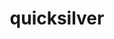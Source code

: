 ---
title: "quicksilver"
layout: cache
categories: [package, develop]
meta: {"versions": ["1.0"], "compilers": ["gcc@=7.3.1"], "oss": ["amzn2"], "platforms": ["linux"], "targets": ["aarch64", "neoverse_n1", "x86_64_v3"], "stacks": ["aws-ahug", "aws-ahug-aarch64", "root"], "num_specs": 25, "num_specs_by_stack": {"root": 25, "aws-ahug-aarch64": 20, "aws-ahug": 5}}
spec_details: [{"hash": "vy2jica24ttijehlqgcejf2rjfxrwdhl", "compiler": "gcc@=7.3.1", "versions": ["1.0"], "os": "amzn2", "platform": "linux", "target": "aarch64", "variants": ["build_system=makefile", "+mpi", "+openmp"], "stacks": ["root", "aws-ahug-aarch64"], "size": "-", "tarball": "https://binaries.spack.io/develop/build_cache/linux-amzn2-aarch64/gcc-7.3.1/quicksilver-1.0/linux-amzn2-aarch64-gcc-7.3.1-quicksilver-1.0-vy2jica24ttijehlqgcejf2rjfxrwdhl.spack"}, {"hash": "awltri2kd3zvdo4p5mugydf2imkskkwo", "compiler": "gcc@=7.3.1", "versions": ["1.0"], "os": "amzn2", "platform": "linux", "target": "aarch64", "variants": ["build_system=makefile", "+mpi", "+openmp"], "stacks": ["root", "aws-ahug-aarch64"], "size": "-", "tarball": "https://binaries.spack.io/develop/build_cache/linux-amzn2-aarch64/gcc-7.3.1/quicksilver-1.0/linux-amzn2-aarch64-gcc-7.3.1-quicksilver-1.0-awltri2kd3zvdo4p5mugydf2imkskkwo.spack"}, {"hash": "ov7v3m2vgonkxjtivg3f37gkxlgxngxj", "compiler": "gcc@=7.3.1", "versions": ["1.0"], "os": "amzn2", "platform": "linux", "target": "aarch64", "variants": ["build_system=makefile", "+mpi", "+openmp"], "stacks": ["root", "aws-ahug-aarch64"], "size": "-", "tarball": "https://binaries.spack.io/develop/build_cache/linux-amzn2-aarch64/gcc-7.3.1/quicksilver-1.0/linux-amzn2-aarch64-gcc-7.3.1-quicksilver-1.0-ov7v3m2vgonkxjtivg3f37gkxlgxngxj.spack"}, {"hash": "un63qc5et5uogbqvsmwi3liorn23exob", "compiler": "gcc@=7.3.1", "versions": ["1.0"], "os": "amzn2", "platform": "linux", "target": "aarch64", "variants": ["build_system=makefile", "+mpi", "+openmp"], "stacks": ["root", "aws-ahug-aarch64"], "size": "-", "tarball": "https://binaries.spack.io/develop/build_cache/linux-amzn2-aarch64/gcc-7.3.1/quicksilver-1.0/linux-amzn2-aarch64-gcc-7.3.1-quicksilver-1.0-un63qc5et5uogbqvsmwi3liorn23exob.spack"}, {"hash": "te5ceqhzdl5qin42wcqfytoewtuxiscr", "compiler": "gcc@=7.3.1", "versions": ["1.0"], "os": "amzn2", "platform": "linux", "target": "aarch64", "variants": ["build_system=makefile", "+mpi", "+openmp"], "stacks": ["root", "aws-ahug-aarch64"], "size": "-", "tarball": "https://binaries.spack.io/develop/build_cache/linux-amzn2-aarch64/gcc-7.3.1/quicksilver-1.0/linux-amzn2-aarch64-gcc-7.3.1-quicksilver-1.0-te5ceqhzdl5qin42wcqfytoewtuxiscr.spack"}, {"hash": "erqfjhyxpzhbf2cftwecpgpfsyif4azz", "compiler": "gcc@=7.3.1", "versions": ["1.0"], "os": "amzn2", "platform": "linux", "target": "aarch64", "variants": ["build_system=makefile", "+mpi", "+openmp"], "stacks": ["root", "aws-ahug-aarch64"], "size": "-", "tarball": "https://binaries.spack.io/develop/build_cache/linux-amzn2-aarch64/gcc-7.3.1/quicksilver-1.0/linux-amzn2-aarch64-gcc-7.3.1-quicksilver-1.0-erqfjhyxpzhbf2cftwecpgpfsyif4azz.spack"}, {"hash": "7hoihnz6tcltdhuovqbdbgvkfvbh3b4s", "compiler": "gcc@=7.3.1", "versions": ["1.0"], "os": "amzn2", "platform": "linux", "target": "aarch64", "variants": ["build_system=makefile", "+mpi", "+openmp"], "stacks": ["root", "aws-ahug-aarch64"], "size": "-", "tarball": "https://binaries.spack.io/develop/build_cache/linux-amzn2-aarch64/gcc-7.3.1/quicksilver-1.0/linux-amzn2-aarch64-gcc-7.3.1-quicksilver-1.0-7hoihnz6tcltdhuovqbdbgvkfvbh3b4s.spack"}, {"hash": "czd2zptdcvaacdrxgu4swaxo4vu4xz7m", "compiler": "gcc@=7.3.1", "versions": ["1.0"], "os": "amzn2", "platform": "linux", "target": "aarch64", "variants": ["build_system=makefile", "+mpi", "+openmp"], "stacks": ["root", "aws-ahug-aarch64"], "size": "-", "tarball": "https://binaries.spack.io/develop/build_cache/linux-amzn2-aarch64/gcc-7.3.1/quicksilver-1.0/linux-amzn2-aarch64-gcc-7.3.1-quicksilver-1.0-czd2zptdcvaacdrxgu4swaxo4vu4xz7m.spack"}, {"hash": "hixeozfr2sqztfy6d3td5dougdn4x332", "compiler": "gcc@=7.3.1", "versions": ["1.0"], "os": "amzn2", "platform": "linux", "target": "aarch64", "variants": ["build_system=makefile", "+mpi", "+openmp"], "stacks": ["root", "aws-ahug-aarch64"], "size": "-", "tarball": "https://binaries.spack.io/develop/build_cache/linux-amzn2-aarch64/gcc-7.3.1/quicksilver-1.0/linux-amzn2-aarch64-gcc-7.3.1-quicksilver-1.0-hixeozfr2sqztfy6d3td5dougdn4x332.spack"}, {"hash": "i43cifbaudn5j3tfvw22jtuxphmdoarv", "compiler": "gcc@=7.3.1", "versions": ["1.0"], "os": "amzn2", "platform": "linux", "target": "aarch64", "variants": ["build_system=makefile", "+mpi", "+openmp"], "stacks": ["root", "aws-ahug-aarch64"], "size": "-", "tarball": "https://binaries.spack.io/develop/build_cache/linux-amzn2-aarch64/gcc-7.3.1/quicksilver-1.0/linux-amzn2-aarch64-gcc-7.3.1-quicksilver-1.0-i43cifbaudn5j3tfvw22jtuxphmdoarv.spack"}, {"hash": "7wk5dbwgx2vqubc2ix4ndrdf355bsdtn", "compiler": "gcc@=7.3.1", "versions": ["1.0"], "os": "amzn2", "platform": "linux", "target": "neoverse_n1", "variants": ["build_system=makefile", "+mpi", "+openmp"], "stacks": ["root", "aws-ahug-aarch64"], "size": "-", "tarball": "https://binaries.spack.io/develop/build_cache/linux-amzn2-neoverse_n1/gcc-7.3.1/quicksilver-1.0/linux-amzn2-neoverse_n1-gcc-7.3.1-quicksilver-1.0-7wk5dbwgx2vqubc2ix4ndrdf355bsdtn.spack"}, {"hash": "g3tabsjz5pc366qgyvqphlpurulfs3ls", "compiler": "gcc@=7.3.1", "versions": ["1.0"], "os": "amzn2", "platform": "linux", "target": "neoverse_n1", "variants": ["build_system=makefile", "+mpi", "+openmp"], "stacks": ["root", "aws-ahug-aarch64"], "size": "-", "tarball": "https://binaries.spack.io/develop/build_cache/linux-amzn2-neoverse_n1/gcc-7.3.1/quicksilver-1.0/linux-amzn2-neoverse_n1-gcc-7.3.1-quicksilver-1.0-g3tabsjz5pc366qgyvqphlpurulfs3ls.spack"}, {"hash": "euvdk6kz433lk6ww43nxna5uw35aurjk", "compiler": "gcc@=7.3.1", "versions": ["1.0"], "os": "amzn2", "platform": "linux", "target": "neoverse_n1", "variants": ["build_system=makefile", "+mpi", "+openmp"], "stacks": ["root", "aws-ahug-aarch64"], "size": "-", "tarball": "https://binaries.spack.io/develop/build_cache/linux-amzn2-neoverse_n1/gcc-7.3.1/quicksilver-1.0/linux-amzn2-neoverse_n1-gcc-7.3.1-quicksilver-1.0-euvdk6kz433lk6ww43nxna5uw35aurjk.spack"}, {"hash": "lkosmot4mcikxhmxfucsqc6oaz3qsisl", "compiler": "gcc@=7.3.1", "versions": ["1.0"], "os": "amzn2", "platform": "linux", "target": "neoverse_n1", "variants": ["build_system=makefile", "+mpi", "+openmp"], "stacks": ["root", "aws-ahug-aarch64"], "size": "-", "tarball": "https://binaries.spack.io/develop/build_cache/linux-amzn2-neoverse_n1/gcc-7.3.1/quicksilver-1.0/linux-amzn2-neoverse_n1-gcc-7.3.1-quicksilver-1.0-lkosmot4mcikxhmxfucsqc6oaz3qsisl.spack"}, {"hash": "uwlwsyyiv32emkz67owtzbeycwfbb7pq", "compiler": "gcc@=7.3.1", "versions": ["1.0"], "os": "amzn2", "platform": "linux", "target": "neoverse_n1", "variants": ["build_system=makefile", "+mpi", "+openmp"], "stacks": ["root", "aws-ahug-aarch64"], "size": "-", "tarball": "https://binaries.spack.io/develop/build_cache/linux-amzn2-neoverse_n1/gcc-7.3.1/quicksilver-1.0/linux-amzn2-neoverse_n1-gcc-7.3.1-quicksilver-1.0-uwlwsyyiv32emkz67owtzbeycwfbb7pq.spack"}, {"hash": "necmamkjjogumauuvludkwyi6seih4jn", "compiler": "gcc@=7.3.1", "versions": ["1.0"], "os": "amzn2", "platform": "linux", "target": "neoverse_n1", "variants": ["build_system=makefile", "+mpi", "+openmp"], "stacks": ["root", "aws-ahug-aarch64"], "size": "-", "tarball": "https://binaries.spack.io/develop/build_cache/linux-amzn2-neoverse_n1/gcc-7.3.1/quicksilver-1.0/linux-amzn2-neoverse_n1-gcc-7.3.1-quicksilver-1.0-necmamkjjogumauuvludkwyi6seih4jn.spack"}, {"hash": "svnzwaf3jr7oc6quc7vwkutvqbqzlfve", "compiler": "gcc@=7.3.1", "versions": ["1.0"], "os": "amzn2", "platform": "linux", "target": "neoverse_n1", "variants": ["build_system=makefile", "+mpi", "+openmp"], "stacks": ["root", "aws-ahug-aarch64"], "size": "-", "tarball": "https://binaries.spack.io/develop/build_cache/linux-amzn2-neoverse_n1/gcc-7.3.1/quicksilver-1.0/linux-amzn2-neoverse_n1-gcc-7.3.1-quicksilver-1.0-svnzwaf3jr7oc6quc7vwkutvqbqzlfve.spack"}, {"hash": "sulnofr6d5clwk6cjvgm44lxdyowkhhf", "compiler": "gcc@=7.3.1", "versions": ["1.0"], "os": "amzn2", "platform": "linux", "target": "neoverse_n1", "variants": ["build_system=makefile", "+mpi", "+openmp"], "stacks": ["root", "aws-ahug-aarch64"], "size": "-", "tarball": "https://binaries.spack.io/develop/build_cache/linux-amzn2-neoverse_n1/gcc-7.3.1/quicksilver-1.0/linux-amzn2-neoverse_n1-gcc-7.3.1-quicksilver-1.0-sulnofr6d5clwk6cjvgm44lxdyowkhhf.spack"}, {"hash": "xn42xdz33b4rud2horbt64qddj7ielc7", "compiler": "gcc@=7.3.1", "versions": ["1.0"], "os": "amzn2", "platform": "linux", "target": "neoverse_n1", "variants": ["build_system=makefile", "+mpi", "+openmp"], "stacks": ["root", "aws-ahug-aarch64"], "size": "-", "tarball": "https://binaries.spack.io/develop/build_cache/linux-amzn2-neoverse_n1/gcc-7.3.1/quicksilver-1.0/linux-amzn2-neoverse_n1-gcc-7.3.1-quicksilver-1.0-xn42xdz33b4rud2horbt64qddj7ielc7.spack"}, {"hash": "wsmsxiijdhudcc5f3toiwl623rw2olyh", "compiler": "gcc@=7.3.1", "versions": ["1.0"], "os": "amzn2", "platform": "linux", "target": "neoverse_n1", "variants": ["build_system=makefile", "+mpi", "+openmp"], "stacks": ["root", "aws-ahug-aarch64"], "size": "-", "tarball": "https://binaries.spack.io/develop/build_cache/linux-amzn2-neoverse_n1/gcc-7.3.1/quicksilver-1.0/linux-amzn2-neoverse_n1-gcc-7.3.1-quicksilver-1.0-wsmsxiijdhudcc5f3toiwl623rw2olyh.spack"}, {"hash": "zqq7jrkssv6jgbhyrg2zsh4b3cqtn44c", "compiler": "gcc@=7.3.1", "versions": ["1.0"], "os": "amzn2", "platform": "linux", "target": "x86_64_v3", "variants": ["build_system=makefile", "+mpi", "+openmp"], "stacks": ["root", "aws-ahug"], "size": "-", "tarball": "https://binaries.spack.io/develop/build_cache/linux-amzn2-x86_64_v3/gcc-7.3.1/quicksilver-1.0/linux-amzn2-x86_64_v3-gcc-7.3.1-quicksilver-1.0-zqq7jrkssv6jgbhyrg2zsh4b3cqtn44c.spack"}, {"hash": "hsvgdo5d4w4rv3jrtp65zocqzswdzrmp", "compiler": "gcc@=7.3.1", "versions": ["1.0"], "os": "amzn2", "platform": "linux", "target": "x86_64_v3", "variants": ["build_system=makefile", "+mpi", "+openmp"], "stacks": ["root", "aws-ahug"], "size": "-", "tarball": "https://binaries.spack.io/develop/build_cache/linux-amzn2-x86_64_v3/gcc-7.3.1/quicksilver-1.0/linux-amzn2-x86_64_v3-gcc-7.3.1-quicksilver-1.0-hsvgdo5d4w4rv3jrtp65zocqzswdzrmp.spack"}, {"hash": "pasmd53pycjfsmca6e7fbugqmssg4y5e", "compiler": "gcc@=7.3.1", "versions": ["1.0"], "os": "amzn2", "platform": "linux", "target": "x86_64_v3", "variants": ["build_system=makefile", "+mpi", "+openmp"], "stacks": ["root", "aws-ahug"], "size": "-", "tarball": "https://binaries.spack.io/develop/build_cache/linux-amzn2-x86_64_v3/gcc-7.3.1/quicksilver-1.0/linux-amzn2-x86_64_v3-gcc-7.3.1-quicksilver-1.0-pasmd53pycjfsmca6e7fbugqmssg4y5e.spack"}, {"hash": "2uzs3nbzpp2lixhnrmbg6bl4fgxzeehe", "compiler": "gcc@=7.3.1", "versions": ["1.0"], "os": "amzn2", "platform": "linux", "target": "x86_64_v3", "variants": ["build_system=makefile", "+mpi", "+openmp"], "stacks": ["root", "aws-ahug"], "size": "-", "tarball": "https://binaries.spack.io/develop/build_cache/linux-amzn2-x86_64_v3/gcc-7.3.1/quicksilver-1.0/linux-amzn2-x86_64_v3-gcc-7.3.1-quicksilver-1.0-2uzs3nbzpp2lixhnrmbg6bl4fgxzeehe.spack"}, {"hash": "aprfq5xlme4mmqpszyy3yl36jcuyxscm", "compiler": "gcc@=7.3.1", "versions": ["1.0"], "os": "amzn2", "platform": "linux", "target": "x86_64_v3", "variants": ["build_system=makefile", "+mpi", "+openmp"], "stacks": ["root", "aws-ahug"], "size": "-", "tarball": "https://binaries.spack.io/develop/build_cache/linux-amzn2-x86_64_v3/gcc-7.3.1/quicksilver-1.0/linux-amzn2-x86_64_v3-gcc-7.3.1-quicksilver-1.0-aprfq5xlme4mmqpszyy3yl36jcuyxscm.spack"}]
---